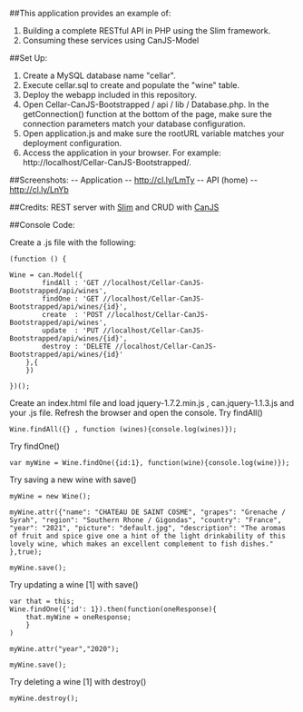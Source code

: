 
##This application provides an example of:

1. Building a complete RESTful API in PHP using the Slim framework.
2. Consuming these services using CanJS-Model

##Set Up:

1. Create a MySQL database name "cellar".
2. Execute cellar.sql to create and populate the "wine" table.
3. Deploy the webapp included in this repository.
4. Open Cellar-CanJS-Bootstrapped / api / lib / Database.php. In the getConnection() function at the bottom of the page, make sure the connection parameters match your database configuration.
5. Open application.js and make sure the rootURL variable matches your deployment configuration.
6. Access the application in your browser. For example: http://localhost/Cellar-CanJS-Bootstrapped/.

##Screenshots:
-- Application -- http://cl.ly/LmTy
-- API (home) -- http://cl.ly/LnYb

##Credits:
REST server with [Slim](http://coenraets.org/blog/2011/12/restful-services-with-jquery-php-and-the-slim-framework/) and
CRUD with [CanJS](http://net.tutsplus.com/tutorials/javascript-ajax/diving-into-canjs/)

##Console Code:

Create a .js file with the following:

    (function () {

	Wine = can.Model({
	        findAll : 'GET //localhost/Cellar-CanJS-Bootstrapped/api/wines',
	        findOne : 'GET //localhost/Cellar-CanJS-Bootstrapped/api/wines/{id}',
	        create  : 'POST //localhost/Cellar-CanJS-Bootstrapped/api/wines',
	        update  : 'PUT //localhost/Cellar-CanJS-Bootstrapped/api/wines/{id}',
	        destroy : 'DELETE //localhost/Cellar-CanJS-Bootstrapped/api/wines/{id}'
	    },{
	    })

	})();
	
Create an index.html file and load jquery-1.7.2.min.js , can.jquery-1.1.3.js and your .js file.
Refresh the browser and open the console.
Try findAll()

    Wine.findAll({} , function (wines){console.log(wines)});
    
Try findOne()

    var myWine = Wine.findOne({id:1}, function(wine){console.log(wine)});
    
Try saving a new wine with save()

    myWine = new Wine();
    
    myWine.attr({"name": "CHATEAU DE SAINT COSME", "grapes": "Grenache / Syrah", "region": "Southern Rhone / Gigondas", "country": "France", "year": "2021", "picture": "default.jpg", "description": "The aromas of fruit and spice give one a hint of the light drinkability of this lovely wine, which makes an excellent complement to fish dishes." },true);
    
    myWine.save();
    
Try updating a wine [1] with save()    
    
    var that = this;
    Wine.findOne({'id': 1}).then(function(oneResponse){
        that.myWine = oneResponse;
        }
    )
    
    myWine.attr("year","2020");
    
    myWine.save();

Try deleting a wine [1] with destroy()      
    
    myWine.destroy();


